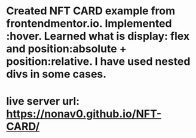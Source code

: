 # Created NFT CARD example from frontendmentor.io. Implemented :hover. Learned what is display: flex and position:absolute + position:relative. I have used nested divs in some cases.

# live server url: https://nonav0.github.io/NFT-CARD/
